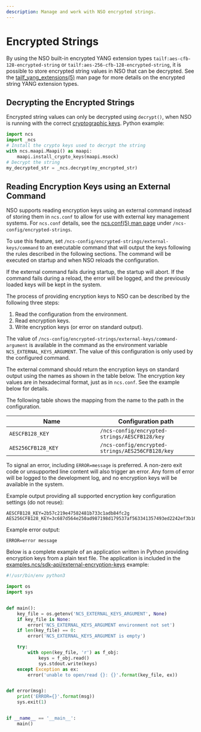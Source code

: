 ```yaml
---
description: Manage and work with NSO encrypted strings.
---
```


# Encrypted Strings

By using the NSO built-in encrypted YANG extension types `tailf:aes-cfb-128-encrypted-string` or `tailf:aes-256-cfb-128-encrypted-string`, it is possible to store encrypted string values in NSO that can be decrypted. See the [tailf\_yang\_extensions(5)](../../man/section5.md#yang-types-2) man page for more details on the encrypted string YANG extension types.

## Decrypting the Encrypted Strings

Encrypted string values can only be decrypted using `decrypt()`, when NSO is running with the correct [cryptographic keys](../../administration/advanced-topics/cryptographic-keys.md). Python example:

```python
import ncs
import _ncs
# Install the crypto keys used to decrypt the string
with ncs.maapi.Maapi() as maapi:
    maapi.install_crypto_keys(maapi.msock)
# Decrypt the string
my_decrypted_str = _ncs.decrypt(my_encrypted_str)
```

## Reading Encryption Keys using an External Command

NSO supports reading encryption keys using an external command instead of storing them in `ncs.conf` to allow for use with external key management systems. For `ncs.conf` details, see the [ncs.conf(5) man page](../../man/section5.md#ncs.conf) under `/ncs-config/encrypted-strings`.

To use this feature, set `/ncs-config/encrypted-strings/external-keys/command` to an executable command that will output the keys following the rules described in the following sections. The command will be executed on startup and when NSO reloads the configuration.

If the external command fails during startup, the startup will abort. If the command fails during a reload, the error will be logged, and the previously loaded keys will be kept in the system.

The process of providing encryption keys to NSO can be described by the following three steps:

1. Read the configuration from the environment.
2. Read encryption keys.
3. Write encryption keys (or error on standard output).

The value of `/ncs-config/encrypted-strings/external-keys/command-argument` is available in the command as the environment variable `NCS_EXTERNAL_KEYS_ARGUMENT`. The value of this configuration is only used by the configured command.

The external command should return the encryption keys on standard output using the names as shown in the table below. The encryption key values are in hexadecimal format, just as in `ncs.conf`. See the example below for details.

The following table shows the mapping from the name to the path in the configuration.

<table><thead><tr><th width="227">Name</th><th>Configuration path</th></tr></thead><tbody><tr><td><code>AESCFB128_KEY</code></td><td><code>/ncs-config/encrypted-strings/AESCFB128/key</code></td></tr><tr><td><code>AES256CFB128_KEY</code></td><td><code>/ncs-config/encrypted-strings/AES256CFB128/key</code></td></tr></tbody></table>

To signal an error, including `ERROR=message` is preferred. A non-zero exit code or unsupported line content will also trigger an error. Any form of error will be logged to the development log, and no encryption keys will be available in the system.

Example output providing all supported encryption key configuration settings (do not reuse):

```
AESCFB128_KEY=2b57c219e47582481b733c1adb84fc2g
AES256CFB128_KEY=3c687d564e250ad987198d179537af563341357493ed2242ef3b16a881dd608g
```

Example error output:

```
ERROR=error message
```

Below is a complete example of an application written in Python providing encryption keys from a plain text file. The application is included in the [examples.ncs/sdk-api/external-encryption-keys](https://github.com/NSO-developer/nso-examples/tree/6.4/sdk-api/external-encryption-keys) example:

```python
#!/usr/bin/env python3

import os
import sys


def main():
    key_file = os.getenv('NCS_EXTERNAL_KEYS_ARGUMENT', None)
    if key_file is None:
        error('NCS_EXTERNAL_KEYS_ARGUMENT environment not set')
    if len(key_file) == 0:
        error('NCS_EXTERNAL_KEYS_ARGUMENT is empty')

    try:
        with open(key_file, 'r') as f_obj:
            keys = f_obj.read()
            sys.stdout.write(keys)
    except Exception as ex:
        error('unable to open/read {}: {}'.format(key_file, ex))


def error(msg):
    print('ERROR={}'.format(msg))
    sys.exit(1)


if __name__ == '__main__':
    main()
```
